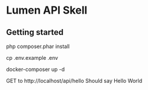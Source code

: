 # Lumen API Skell

## Getting started

php composer.phar install

cp .env.example .env

docker-composer up -d

GET to http://localhost/api/hello Should say Hello World
